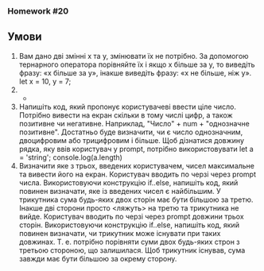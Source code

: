 ### Homework #20
## Умови
1. Вам дано дві змінні x та y, змінювати їх не потрібно. 
За допомогою тернарного оператора порівняйте їх і якщо x більше за y, то виведіть фразу: «x більше за y», 
інакше виведіть фразу: «x не більше, ніж y».
let x = 10, y = 7;
2. -
3. Напишіть код, який пропонує користувачеві ввести ціле число. 
Потрібно вивести на екран скільки в тому числі цифр, а також позитивне чи негативне. 
Наприклад, "Число" + num + "однозначне позитивне". 
Достатньо буде визначити, чи є число однозначним, двоцифровим або трицифровим і більше.
Щоб дізнатися довжину рядка, яку ввів користувач у prompt, потрібно використовувати
let a = 'string';
console.log(a.length)
4. Визначити яке з трьох, введених користувачем, чисел максимальне та вивести його на екран.
Користувач вводить по черзі через prompt числа. 
Використовуючи конструкцію if..else, напишіть код, який повинен визначати, 
яке із введених чисел є найбільшим.
У трикутника сума будь-яких двох сторін має бути більшою за третю. 
Інакше дві сторони просто <ляжуть> на третю та трикутника не вийде.
Користувач вводить по черзі через prompt довжини трьох сторін. 
Використовуючи конструкцію if..else, напишіть код, який повинен визначати,
чи трикутник може існувати при таких довжинах. 
Т. е. потрібно порівняти суми двох будь-яких строн з третьою стороною, що залишилася. 
Щоб трикутник існував, сума завжди має бути більшою за окрему сторону.

